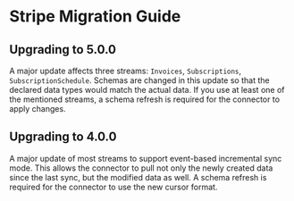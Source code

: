 # Stripe Migration Guide

## Upgrading to 5.0.0

A major update affects three streams: `Invoices`, `Subscriptions`, `SubscriptionSchedule`. Schemas are changed in this update so that the declared data types would match the actual data.
If you use at least one of the mentioned streams, a schema refresh is required for the connector to apply changes.

## Upgrading to 4.0.0

A major update of most streams to support event-based incremental sync mode. This allows the connector to pull not only the newly created data since the last sync, but the modified data as well.
A schema refresh is required for the connector to use the new cursor format.